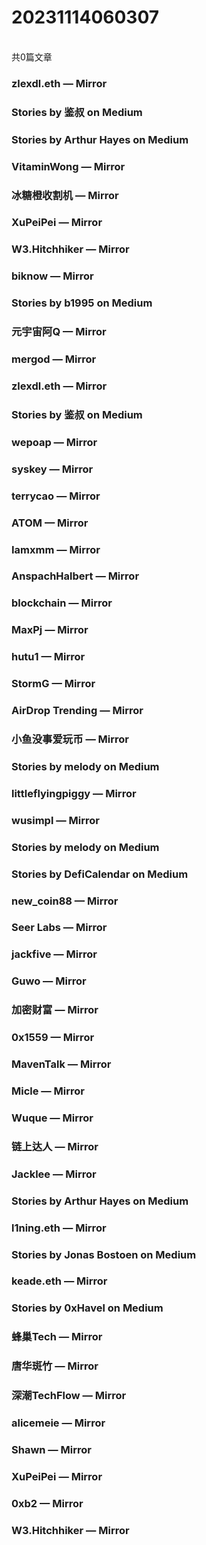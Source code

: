 <h1>20231114060307</h1><br/>共0篇文章






###  zlexdl.eth — Mirror







###  Stories by 鉴叔 on Medium









###  Stories by Arthur Hayes on Medium









###  VitaminWong — Mirror







###  冰糖橙收割机 — Mirror













###  XuPeiPei — Mirror







###  W3.Hitchhiker — Mirror









###  biknow — Mirror







###  Stories by b1995 on Medium















###  元宇宙阿Q — Mirror













###  mergod — Mirror









###  zlexdl.eth — Mirror











###  Stories by 鉴叔 on Medium













###  wepoap — Mirror







###  syskey — Mirror















###  terrycao — Mirror







###  ATOM — Mirror













###  Iamxmm — Mirror











###  AnspachHalbert — Mirror

















###  blockchain — Mirror













###  MaxPj — Mirror













###  hutu1 — Mirror











###  StormG — Mirror











###  AirDrop Trending — Mirror







###  小鱼没事爱玩币 — Mirror







###  Stories by melody on Medium









###  littleflyingpiggy — Mirror















###  wusimpl — Mirror









###  Stories by melody on Medium







###  Stories by DefiCalendar on Medium











###  new_coin88 — Mirror















###  Seer Labs — Mirror









###  jackfive — Mirror



















###  Guwo — Mirror









###  加密财富 — Mirror







###  0x1559 — Mirror





















###  MavenTalk — Mirror







###  Micle — Mirror



















###  Wuque — Mirror







###  链上达人 — Mirror











###  Jacklee — Mirror











###  Stories by Arthur Hayes on Medium







###  l1ning.eth — Mirror







###  Stories by Jonas Bostoen on Medium







###  keade.eth — Mirror









###  Stories by 0xHavel on Medium









###  蜂巢Tech — Mirror







###  唐华斑竹 — Mirror





















###  深潮TechFlow — Mirror









###  alicemeie — Mirror















###  Shawn — Mirror







###  XuPeiPei — Mirror















###  0xb2 — Mirror









###  W3.Hitchhiker — Mirror

















